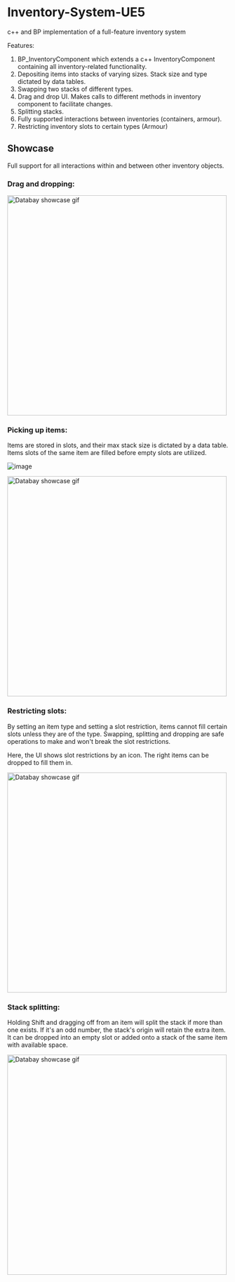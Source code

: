 # Inventory-System-UE5
c++ and BP implementation of a full-feature inventory system

Features: 
1. BP_InventoryComponent which extends a c++ InventoryComponent containing all inventory-related functionality.
2. Depositing items into stacks of varying sizes. Stack size and type dictated by data tables.
3. Swapping two stacks of different types.
4. Drag and drop UI. Makes calls to different methods in inventory component to facilitate changes.
5. Splitting stacks.
6. Fully supported interactions between inventories (containers, armour).
7. Restricting inventory slots to certain types (Armour)

## Showcase

Full support for all interactions within and between other inventory objects. 

### Drag and dropping:

<img src="https://github.com/DanielBallem/Inventory-System-UE5/blob/main/githubimages/draganddrop2.gif" alt="Databay showcase gif" title="Databay showcase gif" width="500"/>

### Picking up items:
Items are stored in slots, and their max stack size is dictated by a data table.
Items slots of the same item are filled before empty slots are utilized. 

![image](https://github.com/DanielBallem/Inventory-System-UE5/assets/33844493/71fcc57e-5799-4654-b4e6-c1d40fb135bf)

<img src="https://github.com/DanielBallem/Inventory-System-UE5/blob/main/githubimages/pickingupitems.gif" alt="Databay showcase gif" title="Databay showcase gif" width="500"/>

### Restricting slots:
By setting an item type and setting a slot restriction, items cannot fill certain slots unless they are of the type. Swapping, splitting and dropping are safe operations to make and won't break the slot restrictions.

Here, the UI shows slot restrictions by an icon. The right items can be dropped to fill them in.

<img src="https://github.com/DanielBallem/Inventory-System-UE5/blob/main/githubimages/restrictiveslots.gif" alt="Databay showcase gif" title="Databay showcase gif" width="500"/>

### Stack splitting:
Holding Shift and dragging off from an item will split the stack if more than one exists. If it's an odd number, the stack's origin will retain the extra item. It can be dropped into an empty slot or added onto a stack of the same item with available space.

<img src="https://github.com/DanielBallem/Inventory-System-UE5/blob/main/githubimages/splittingstacks.gif" alt="Databay showcase gif" title="Databay showcase gif" width="500"/>
